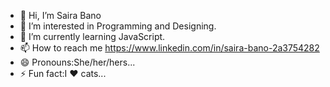 - 👋 Hi, I’m Saira Bano
- 👀 I’m interested in Programming and Designing.
- 🌱 I’m currently learning JavaScript.
- 📫 How to reach me https://www.linkedin.com/in/saira-bano-2a3754282
- 😄 Pronouns:She/her/hers...
- ⚡ Fun fact:I ❤️ cats...

<!---
Saira1302/Saira1302 is a ✨ special ✨ repository because its `README.md` (this file) appears on your GitHub profile.
You can click the Preview link to take a look at your changes.
--->

